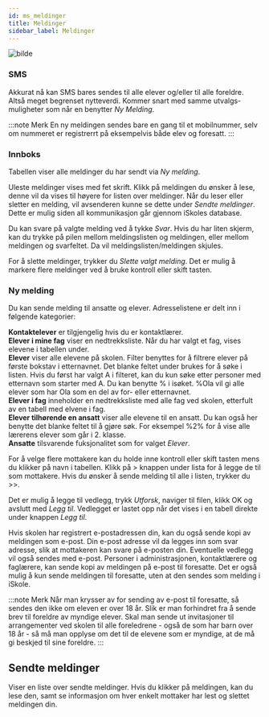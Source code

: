 ```yaml
---
id: ms_meldinger
title: Meldinger
sidebar_label: Meldinger
---
```


![bilde](https://user-images.githubusercontent.com/80097133/152986821-a3de4d36-43b1-4c2c-9d60-95611fc90536.png)

### SMS
Akkurat nå kan SMS bares sendes til alle elever og/eller til alle foreldre. Altså meget begrenset nytteverdi. Kommer snart med samme utvalgs-muligheter som når en benytter _Ny Melding_. 

:::note Merk
En ny meldingen sendes bare en gang til et mobilnummer, selv om nummeret er registrerrt på eksempelvis både elev og foresatt.
:::

### Innboks
Tabellen viser alle meldinger du har sendt via _Ny melding_. 

Uleste meldinger vises med fet skrift. Klikk på meldingen du ønsker å lese, denne vil da vises til høyere for listen over meldinger. Når du leser eller
sletter en melding, vil avsenderen kunne se dette under _Sendte meldinger_. Dette er mulig siden all kommunikasjon går gjennom iSkoles database.

Du kan svare på valgte melding ved å tykke _Svar_. Hvis du har liten skjerm, kan du trykke på pilen mellom meldingslisten og meldingen, eller mellom meldingen og svarfeltet. Da vil meldingslisten/meldingen skjules. 

For å slette meldinger, trykker du _Slette valgt melding_. Det er mulig å markere flere meldinger ved å bruke kontroll eller skift tasten.

### Ny melding
Du kan sende melding til ansatte og elever. Adresselistene er delt inn i følgende kategorier:

**Kontaktelever** er tilgjengelig hvis du er kontaktlærer.  
**Elever i mine fag** viser en nedtrekksliste. Når du har valgt et fag, vises elevene i tabellen under.  
**Elever** viser alle elevene på skolen. Filter benyttes for å filtrere elever på første bokstav i etternavnet. Det blanke feltet under brukes for å søke i
listen. Hvis du først har valgt A i filteret, kan du kun søke etter personer med etternavn som starter med A. Du kan benytte % i isøket. %Ola vil gi alle elever som har Ola som en del av for- eller etternavnet.  
**Elever i fag** inneholder en nedtrekksliste med alle fag ved skolen, etterfult av en tabell med elvene i fag.  
**Elever tilhørende en ansatt** viser alle elevene til en ansatt. Du kan også her benytte det blanke feltet til å gjøre søk. For eksempel %2% for å vise
alle lærerens elever som går i 2. klasse.  
**Ansatte** tilsvarende fuksjonalitet som for valget _Elever_.

For å velge flere mottakere kan du holde inne kontroll eller skift tasten mens du klikker på navn i tabellen. Klikk på > knappen under lista for å
legge de til som mottakere. Hvis du ønsker å sende melding til alle i listen, trykker du >>. 

Det er mulig å legge til vedlegg, trykk _Utforsk_, naviger til filen, klikk OK og avslutt med _Legg til_. Vedlegget er lastet opp når det vises i en tabell
direkte under knappen _Legg til_.

Hvis skolen har registrert e-postadressen din, kan du også sende kopi av meldingen som e-post. Din e-post adresse vil da legges inn som svar adresse,
slik at mottakeren kan svare på e-posten din. Eventuelle vedlegg vil også sendes med e-post. Personer i administrasjonen, kontaktlærere og faglærere,
kan sende kopi av meldingen på e-post til foresatte. Det er også mulig å kun sende meldingen til foresatte, uten at den sendes som melding i iSkole.

:::note Merk
Når man krysser av for sending av e-post til foresatte, så sendes den ikke om eleven er over 18 år. Slik er man forhindret fra å sende brev til foreldre av myndige elever. Skal man sende ut invitasjoner til arrangementer ved skolen til alle foreledrene - også de som har barn over 18 år - så må man opplyse om det til de elevene som er myndige, at de må gi beskjed til sine foreldre.
:::

## Sendte meldinger
Viser en liste over sendte meldinger. Hvis du klikker på meldingen, kan du lese den, samt se informasjon om hver enkelt mottaker har lest og slettet meldingen din.
